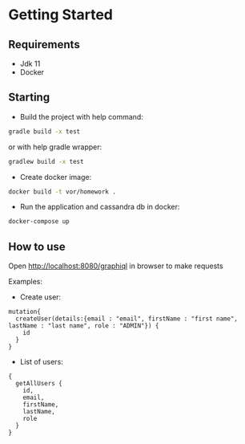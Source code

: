 # Getting Started

## Requirements

* Jdk 11
* Docker

## Starting

* Build the project with help command:

```bash
gradle build -x test
```
or with help gradle wrapper:

```bash
gradlew build -x test
```

* Create docker image:

```bash
docker build -t vor/homework .
```

* Run the application and cassandra db in docker:

```bash
docker-compose up
```

## How to use

Open [http://localhost:8080/graphiql](http://localhost:8080/graphiql) in browser to make requests

Examples:
* Create user:
```text
mutation{
  createUser(details:{email : "email", firstName : "first name", lastName : "last name", role : "ADMIN"}) {
    id
  }
}
```
* List of users:
```text
{
  getAllUsers {
    id,
    email,
    firstName,
    lastName,
    role
  }
}
```